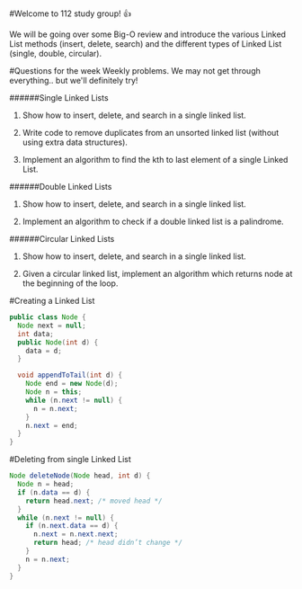 #Welcome to 112 study group! :+1:

We will be going over some Big-O review and introduce the various Linked List methods (insert, delete, search) and the different types of Linked List (single, double, circular).

#Questions for the week
Weekly problems. We may not get through everything.. but we'll definitely try!

######Single Linked Lists

1. Show how to insert, delete, and search in a single linked list.

2. Write code to remove duplicates from an unsorted linked list (without using extra data structures).

3. Implement an algorithm to find the kth to last element of a single Linked List.

######Double Linked Lists

1. Show how to insert, delete, and search in a single linked list.

2. Implement an algorithm to check if a double linked list is a palindrome.

######Circular Linked Lists

1. Show how to insert, delete, and search in a single linked list.

2. Given a circular linked list, implement an algorithm which returns node at the beginning
of the loop.


#Creating a Linked List
```java
public class Node {
  Node next = null;
  int data;
  public Node(int d) {
    data = d;
  }

  void appendToTail(int d) {
    Node end = new Node(d);
    Node n = this;
    while (n.next != null) {
      n = n.next;
    }
    n.next = end;
  }
}
```

#Deleting from single Linked List
```java
Node deleteNode(Node head, int d) {
  Node n = head;
  if (n.data == d) {
    return head.next; /* moved head */
  }
  while (n.next != null) {
    if (n.next.data == d) {
      n.next = n.next.next;
      return head; /* head didn’t change */
    }
    n = n.next;
  }
}
```



